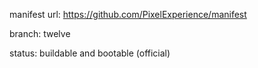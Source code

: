 manifest url:
https://github.com/PixelExperience/manifest

branch:
twelve

status:
buildable and bootable (official)
